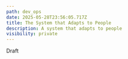 ```yaml
---
path: dev_ops
date: 2025-05-28T23:56:05.717Z
title: The System that Adapts to People
description: A system that adapts to people
visibility: private
---
```

D﻿raft